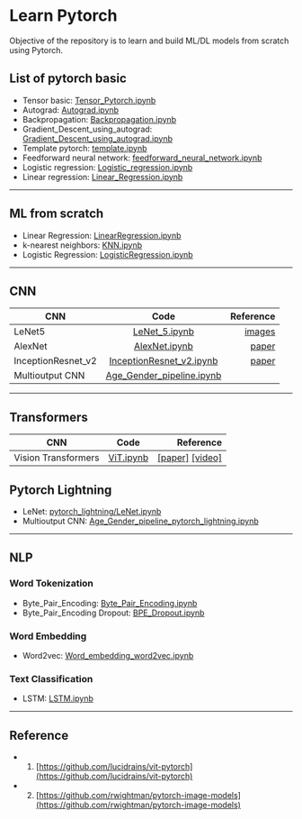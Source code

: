 # Learn Pytorch
Objective of the repository is to learn and build ML/DL models from scratch using Pytorch.

## List of pytorch basic
- Tensor basic: [Tensor_Pytorch.ipynb](https://github.com/anminhhung/pytorch_tutorial/blob/master/basic_pytorch/Tensor_Pytorch.ipynb)
- Autograd: [Autograd.ipynb](https://github.com/anminhhung/pytorch_tutorial/blob/master/basic_pytorch/Autograd.ipynb)
- Backpropagation: [Backpropagation.ipynb](https://github.com/anminhhung/pytorch_tutorial/blob/master/basic_pytorch/Backpropagation.ipynb)
- Gradient_Descent_using_autograd: [Gradient_Descent_using_autograd.ipynb](https://github.com/anminhhung/pytorch_tutorial/blob/master/basic_pytorch/Gradient_Descent_using_autograd.ipynb)
- Template pytorch: [template.ipynb](https://github.com/anminhhung/pytorch_tutorial/blob/master/basic_pytorch/template.ipynb)
- Feedforward neural network: [feedforward_neural_network.ipynb](https://github.com/anminhhung/pytorch_tutorial/blob/master/basic_pytorch/feedforward_neural_network.ipynb)
- Logistic regression: [Logistic_regression.ipynb](https://github.com/anminhhung/pytorch_tutorial/blob/master/basic_pytorch/Logistic_regression.ipynb)
- Linear regression: [Linear_Regression.ipynb](https://github.com/anminhhung/pytorch_tutorial/blob/master/basic_pytorch/Linear_Regression.ipynb)

---

## ML from scratch
- Linear Regression: [LinearRegression.ipynb](https://github.com/anminhhung/pytorch_tutorial/blob/master/ML_from_scratch/LinearRegression/LinearRegression.ipynb)
- k-nearest neighbors: [KNN.ipynb](https://github.com/anminhhung/pytorch_tutorial/blob/master/ML_from_scratch/KNN/KNN.ipynb)
- Logistic Regression: [LogisticRegression.ipynb](https://github.com/anminhhung/pytorch_tutorial/blob/master/ML_from_scratch/LogisticRegression/LogisticRegression.ipynb)

---

## CNN
| CNN   |      Code      |  Reference |
|----------|:-------------:|------:|
|  LeNet5  |  [LeNet_5.ipynb](https://github.com/anminhhung/pytorch_tutorial/blob/master/CNN/LeNet_5.ipynb)  |  [images](https://www.researchgate.net/figure/LeNet-architecture-implemented-in-paper-1_fig1_335066454)  |
|  AlexNet  |  [AlexNet.ipynb](https://github.com/anminhhung/pytorch_tutorial/blob/master/CNN/AlexNet.ipynb)  |  [paper](https://proceedings.neurips.cc/paper/2012/file/c399862d3b9d6b76c8436e924a68c45b-Paper.pdf)  |
|  InceptionResnet_v2  |  [InceptionResnet_v2.ipynb](https://github.com/anminhhung/pytorch_tutorial/blob/master/CNN/InceptionResnet_v2.ipynb)  |  [paper](https://arxiv.org/pdf/1602.07261.pdf)  |
|Multioutput CNN | [Age_Gender_pipeline.ipynb](https://github.com/anminhhung/pytorch_tutorial/blob/master/CNN/Age_Gender_pipeline.ipynb) | |

---

## Transformers 
| CNN   |      Code      |  Reference |
|----------|:-------------:|------:|
|  Vision Transformers  |  [ViT.ipynb](https://github.com/anminhhung/pytorch_tutorial/blob/master/Transformers/ViT.ipynb)  |  [[paper]](https://arxiv.org/pdf/2010.11929.pdf) [[video]](https://www.youtube.com/watch?v=ovB0ddFtzzA)  |

## Pytorch Lightning
- LeNet: [pytorch_lightning/LeNet.ipynb](https://github.com/anminhhung/pytorch_tutorial/blob/master/pytorch_lightning/LeNet.ipynb)
- Multioutput CNN: [Age_Gender_pipeline_pytorch_lightning.ipynb](https://github.com/anminhhung/pytorch_tutorial/blob/master/pytorch_lightning/Age_Gender_pipeline_pytorch_lightning.ipynb)

---
## NLP
### Word Tokenization
- Byte_Pair_Encoding: [Byte_Pair_Encoding.ipynb](https://github.com/anminhhung/pytorch_tutorial/blob/master/NLP/word_tokenization/Byte_Pair_Encoding.ipynb)
- Byte_Pair_Encoding Dropout: [BPE_Dropout.ipynb](https://github.com/anminhhung/pytorch_tutorial/blob/master/NLP/word_tokenization/BPE_Dropout.ipynb)
### Word Embedding
- Word2vec: [Word_embedding_word2vec.ipynb](https://colab.research.google.com/drive/1qRN6S8BPpCKzmsZTtEriB0DPIXDissFn?usp=sharing)
### Text Classification
- LSTM: [LSTM.ipynb](https://github.com/anminhhung/pytorch_tutorial/blob/master/NLP/text_classification/LSTM.ipynb)
---

## Reference
- 1. [https://github.com/lucidrains/vit-pytorch](https://github.com/lucidrains/vit-pytorch)
- 2. [https://github.com/rwightman/pytorch-image-models](https://github.com/rwightman/pytorch-image-models)